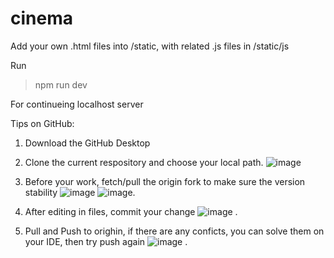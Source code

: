 # cinema
Add your own .html files into /static, with related .js files in /static/js

Run
> npm run dev

For continueing localhost server

Tips on GitHub:
1. Download the GitHub Desktop
2. Clone the current respository and choose your local path. ![image](https://github.com/user-attachments/assets/0845b0d0-1035-4288-a53f-8c3d5e9fc055)

3. Before your work, fetch/pull the origin fork to make sure the version stability ![image](https://github.com/user-attachments/assets/a9d1db64-4f72-4882-843d-240397516046) ![image](https://github.com/user-attachments/assets/2782ccd4-c830-4a06-8cd8-6939c6e12af8). 
4. After editing in files, commit your change ![image](https://github.com/user-attachments/assets/62b0dcc4-0bf0-4375-8630-1c3c4bc2818e)
. 
5. Pull and Push to orighin, if there are any conficts, you can solve them on your IDE, then try push again ![image](https://github.com/user-attachments/assets/53eae5a3-b48e-4a85-a5af-91f2464f3221)
. 
